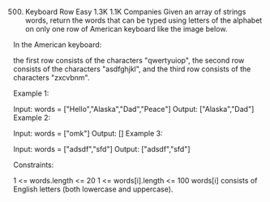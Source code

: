 ﻿500. Keyboard Row
     Easy
     1.3K
     1.1K
     Companies
     Given an array of strings words, return the words that can be typed using letters of the alphabet on only one row of American keyboard like the image below.

In the American keyboard:

the first row consists of the characters "qwertyuiop",
the second row consists of the characters "asdfghjkl", and
the third row consists of the characters "zxcvbnm".



Example 1:

Input: words = ["Hello","Alaska","Dad","Peace"]
Output: ["Alaska","Dad"]
Example 2:

Input: words = ["omk"]
Output: []
Example 3:

Input: words = ["adsdf","sfd"]
Output: ["adsdf","sfd"]


Constraints:

1 <= words.length <= 20
1 <= words[i].length <= 100
words[i] consists of English letters (both lowercase and uppercase). 
